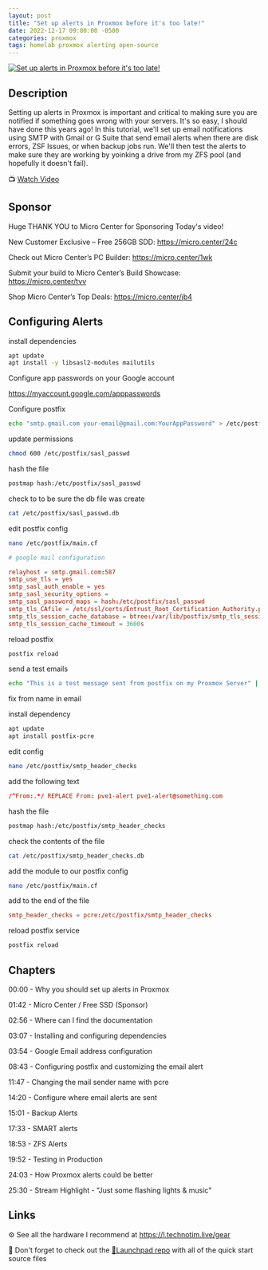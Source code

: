 ```yaml
---
layout: post
title: "Set up alerts in Proxmox before it's too late!"
date: 2022-12-17 09:00:00 -0500
categories: proxmox
tags: homelab proxmox alerting open-source
---
```


[![Set up alerts in Proxmox before it's too late!](https://img.youtube.com/vi/85ME8i4Ry6A/0.jpg)](https://www.youtube.com/watch?v=85ME8i4Ry6A "Set up alerts in Proxmox before it's too late!")

## Description

Setting up alerts in Proxmox is important and critical to making sure you are notified if something goes wrong with your servers.  It's so easy, I should have done this years ago!  In this tutorial, we'll set up email notifications using SMTP with Gmail or G Suite that send email alerts when there are disk errors, ZSF Issues, or when backup jobs run.  We'll then test the alerts to make sure they are working by yoinking a drive from my ZFS pool (and hopefully it doesn't fail).

📺 [Watch Video](https://www.youtube.com/watch?v=85ME8i4Ry6A)

## Sponsor

Huge THANK YOU to Micro Center for Sponsoring Today's video!

New Customer Exclusive – Free 256GB SDD: <https://micro.center/24c>

Check out Micro Center’s PC Builder: <https://micro.center/1wk>

Submit your build to Micro Center’s Build Showcase: <https://micro.center/tvv>

Shop Micro Center’s Top Deals: <https://micro.center/jb4>

## Configuring Alerts

install dependencies

```bash
apt update
apt install -y libsasl2-modules mailutils
```

Configure app passwords on your Google account

<https://myaccount.google.com/apppasswords>

Configure postfix

```bash
echo "smtp.gmail.com your-email@gmail.com:YourAppPassword" > /etc/postfix/sasl_passwd
```

update permissions

```bash
chmod 600 /etc/postfix/sasl_passwd
```

hash the file

```bash
postmap hash:/etc/postfix/sasl_passwd
```

check to to be sure the db file was create

```bash
cat /etc/postfix/sasl_passwd.db
```

edit postfix config

```bash
nano /etc/postfix/main.cf
```

```conf
# google mail configuration

relayhost = smtp.gmail.com:587
smtp_use_tls = yes
smtp_sasl_auth_enable = yes
smtp_sasl_security_options =
smtp_sasl_password_maps = hash:/etc/postfix/sasl_passwd
smtp_tls_CAfile = /etc/ssl/certs/Entrust_Root_Certification_Authority.pem
smtp_tls_session_cache_database = btree:/var/lib/postfix/smtp_tls_session_cache
smtp_tls_session_cache_timeout = 3600s
```

reload postfix

```bash
postfix reload
```

send a test emails

```bash
echo "This is a test message sent from postfix on my Proxmox Server" | mail -s "Test Email from Proxmox" your-email@gmail.com
```

fix from name in email

install dependency

```bash
apt update
apt install postfix-pcre
```

edit config

```bash
nano /etc/postfix/smtp_header_checks
```

add the following text

```conf
/^From:.*/ REPLACE From: pve1-alert pve1-alert@something.com
```

hash the file

```bash
postmap hash:/etc/postfix/smtp_header_checks
```

check the contents of the file

```bash
cat /etc/postfix/smtp_header_checks.db
```

add the module to our postfix config

```bash
nano /etc/postfix/main.cf
```

add to the end of the file

```conf
smtp_header_checks = pcre:/etc/postfix/smtp_header_checks
```

reload postfix service

```bash
postfix reload
```

## Chapters

00:00 - Why you should set up alerts in Proxmox

01:42 - Micro Center / Free SSD (Sponsor)

02:56 - Where can I find the documentation

03:07 - Installing and configuring dependencies

03:54 - Google Email address configuration

08:43 - Configuring postfix and customizing the email alert

11:47 - Changing the mail sender name with pcre

14:20 - Configure where email alerts are sent

15:01 - Backup Alerts

17:33 - SMART alerts

18:53 - ZFS Alerts

19:52 - Testing in Production

24:03 - How Proxmox alerts could be better

25:30 - Stream Highlight - "Just some flashing lights & music"

## Links

⚙️ See all the hardware I recommend at <https://l.technotim.live/gear>

🚀 Don't forget to check out the [🚀Launchpad repo](https://l.technotim.live/quick-start) with all of the quick start source files

